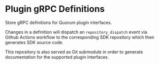# Plugin gRPC Definitions

Store gRPC definitions for Quorum plugin interfaces.

Changes in a definition will dispatch an `repository_dispatch` event via Github Actions workflow to the corresponding SDK repository which then generates SDK source code.

This repository is also served as Git submodule in order to generate documentation for the supported plugin interfaces.